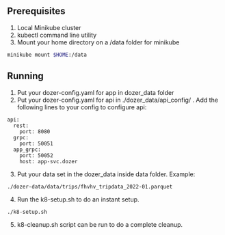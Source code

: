 ## Prerequisites

1. Local Minikube cluster
2. kubectl command line utility
3. Mount your home directory on a /data folder for minikube

```bash
minikube mount $HOME:/data
```
## Running

1. Put your dozer-config.yaml for app in dozer_data folder
2. Put your dozer-config.yaml for api in ./dozer_data/api_config/ . Add the following lines to your config to configure api:
```
api:
  rest:
    port: 8080
  grpc:
    port: 50051
  app_grpc:
    port: 50052
    host: app-svc.dozer
```

3. Put your data set in the dozer_data inside data folder. Example:
```bash
./dozer-data/data/trips/fhvhv_tripdata_2022-01.parquet
```
4. Run the k8-setup.sh to do an instant setup.
```
./k8-setup.sh
```
5. k8-cleanup.sh script can be run to do a complete cleanup.